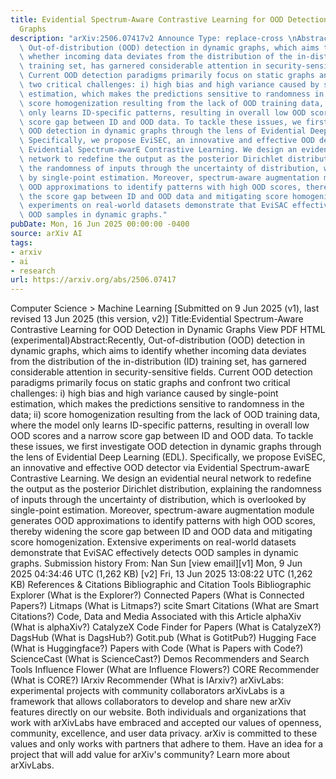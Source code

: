 ```yaml
---
title: Evidential Spectrum-Aware Contrastive Learning for OOD Detection in Dynamic
  Graphs
description: "arXiv:2506.07417v2 Announce Type: replace-cross \nAbstract: Recently,\
  \ Out-of-distribution (OOD) detection in dynamic graphs, which aims to identify\
  \ whether incoming data deviates from the distribution of the in-distribution (ID)\
  \ training set, has garnered considerable attention in security-sensitive fields.\
  \ Current OOD detection paradigms primarily focus on static graphs and confront\
  \ two critical challenges: i) high bias and high variance caused by single-point\
  \ estimation, which makes the predictions sensitive to randomness in the data; ii)\
  \ score homogenization resulting from the lack of OOD training data, where the model\
  \ only learns ID-specific patterns, resulting in overall low OOD scores and a narrow\
  \ score gap between ID and OOD data. To tackle these issues, we first investigate\
  \ OOD detection in dynamic graphs through the lens of Evidential Deep Learning (EDL).\
  \ Specifically, we propose EviSEC, an innovative and effective OOD detector via\
  \ Evidential Spectrum-awarE Contrastive Learning. We design an evidential neural\
  \ network to redefine the output as the posterior Dirichlet distribution, explaining\
  \ the randomness of inputs through the uncertainty of distribution, which is overlooked\
  \ by single-point estimation. Moreover, spectrum-aware augmentation module generates\
  \ OOD approximations to identify patterns with high OOD scores, thereby widening\
  \ the score gap between ID and OOD data and mitigating score homogenization. Extensive\
  \ experiments on real-world datasets demonstrate that EviSAC effectively detects\
  \ OOD samples in dynamic graphs."
pubDate: Mon, 16 Jun 2025 00:00:00 -0400
source: arXiv AI
tags:
- arxiv
- ai
- research
url: https://arxiv.org/abs/2506.07417
---
```


Computer Science > Machine Learning
[Submitted on 9 Jun 2025 (v1), last revised 13 Jun 2025 (this version, v2)]
Title:Evidential Spectrum-Aware Contrastive Learning for OOD Detection in Dynamic Graphs
View PDF HTML (experimental)Abstract:Recently, Out-of-distribution (OOD) detection in dynamic graphs, which aims to identify whether incoming data deviates from the distribution of the in-distribution (ID) training set, has garnered considerable attention in security-sensitive fields. Current OOD detection paradigms primarily focus on static graphs and confront two critical challenges: i) high bias and high variance caused by single-point estimation, which makes the predictions sensitive to randomness in the data; ii) score homogenization resulting from the lack of OOD training data, where the model only learns ID-specific patterns, resulting in overall low OOD scores and a narrow score gap between ID and OOD data. To tackle these issues, we first investigate OOD detection in dynamic graphs through the lens of Evidential Deep Learning (EDL). Specifically, we propose EviSEC, an innovative and effective OOD detector via Evidential Spectrum-awarE Contrastive Learning. We design an evidential neural network to redefine the output as the posterior Dirichlet distribution, explaining the randomness of inputs through the uncertainty of distribution, which is overlooked by single-point estimation. Moreover, spectrum-aware augmentation module generates OOD approximations to identify patterns with high OOD scores, thereby widening the score gap between ID and OOD data and mitigating score homogenization. Extensive experiments on real-world datasets demonstrate that EviSAC effectively detects OOD samples in dynamic graphs.
Submission history
From: Nan Sun [view email][v1] Mon, 9 Jun 2025 04:34:46 UTC (1,262 KB)
[v2] Fri, 13 Jun 2025 13:08:22 UTC (1,262 KB)
References & Citations
Bibliographic and Citation Tools
Bibliographic Explorer (What is the Explorer?)
Connected Papers (What is Connected Papers?)
Litmaps (What is Litmaps?)
scite Smart Citations (What are Smart Citations?)
Code, Data and Media Associated with this Article
alphaXiv (What is alphaXiv?)
CatalyzeX Code Finder for Papers (What is CatalyzeX?)
DagsHub (What is DagsHub?)
Gotit.pub (What is GotitPub?)
Hugging Face (What is Huggingface?)
Papers with Code (What is Papers with Code?)
ScienceCast (What is ScienceCast?)
Demos
Recommenders and Search Tools
Influence Flower (What are Influence Flowers?)
CORE Recommender (What is CORE?)
IArxiv Recommender
(What is IArxiv?)
arXivLabs: experimental projects with community collaborators
arXivLabs is a framework that allows collaborators to develop and share new arXiv features directly on our website.
Both individuals and organizations that work with arXivLabs have embraced and accepted our values of openness, community, excellence, and user data privacy. arXiv is committed to these values and only works with partners that adhere to them.
Have an idea for a project that will add value for arXiv's community? Learn more about arXivLabs.
